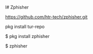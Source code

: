 l# Zphisher

 https://github.com/htr-tech/zphisher.git



pkg install tur-repo 


$ pkg install zphisher 


$ zphisher

